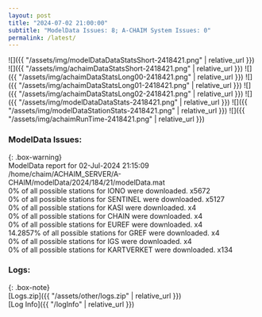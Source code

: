 ```yaml
---
layout: post
title: "2024-07-02 21:00:00"
subtitle: "ModelData Issues: 8; A-CHAIM System Issues: 0"
permalink: /latest/
---
```


![]({{ "/assets/img/modelDataDataStatsShort-2418421.png" | relative_url }})
![]({{ "/assets/img/achaimDataStatsShort-2418421.png" | relative_url }})
![]({{ "/assets/img/achaimDataStatsLong00-2418421.png" | relative_url }})
![]({{ "/assets/img/achaimDataStatsLong01-2418421.png" | relative_url }})
![]({{ "/assets/img/achaimDataStatsLong02-2418421.png" | relative_url }})
![]({{ "/assets/img/modelDataDataStats-2418421.png" | relative_url }})
![]({{ "/assets/img/modelDataStationStats-2418421.png" | relative_url }})
![]({{ "/assets/img/achaimRunTime-2418421.png" | relative_url }})


### ModelData Issues:  
  
{: .box-warning}  
 ModelData report for 02-Jul-2024 21:15:09   
 /home/chaim/ACHAIM_SERVER/A-CHAIM/modelData/2024/184/21/modelData.mat   
 0% of all possible stations for IONO were downloaded. x5672   
 0% of all possible stations for SENTINEL were downloaded. x5127   
 0% of all possible stations for KASI were downloaded. x4   
 0% of all possible stations for CHAIN were downloaded. x4   
 0% of all possible stations for EUREF were downloaded. x4   
 14.2857% of all possible stations for GREF were downloaded. x4   
 0% of all possible stations for IGS were downloaded. x4   
 0% of all possible stations for KARTVERKET were downloaded. x134   
  


### Logs:  
  
{: .box-note}  
[Logs.zip]({{ "/assets/other/logs.zip" | relative_url }})  
[Log Info]({{ "/logInfo" | relative_url }})  
